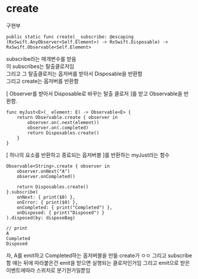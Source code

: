 # create

구현부
~~~
public static func create(_ subscribe: @escaping (RxSwift.AnyObserver<Self.Element>) -> RxSwift.Disposable) -> RxSwift.Observable<Self.Element>
~~~
subscribe라는 매개변수를 받음  
이 subscribes는 탈출클로저임  
그리고 그 탈출클로저는 옵저버를 받아서 Disposable을 반환함  
그리고 create는 옵저버를 반환함   

[ Observer를 받아서 Disposable로 바꾸는 탈출 클로저 ]를 받고 Observable을 반환함.  

~~~
func myJust<E>(_ element: E) -> Observable<E> {
    return Observable.create { observer in
        observer.on(.next(element))
        observer.on(.completed)
        return Disposables.create()
    }
}
~~~
[ 하나의 요소를 반환하고 종료되는 옵저버블 ]를 반환하는 myJust라는 함수


~~~
Observable<String>.create { observer in 
    observer.onNext("A")
    observer.onCompleted()
    
    return Disposables.create()
}.subscribe(
    onNext: { print($0) },
    onError: { print($0) }, 
    onCompleted: { print("Completed") }, 
    onDisposed: { print("Disposed") }
).disposed(by: disposeBag)

// print 
A
Completed 
Disposed
~~~
자, A를 emit하고 Completed하는 옵저버블을 만듦 create가 ㅇㅇ
그리고 subscribe함 얘는 
뒤에 따라붙은건 emit을 받으면 실행되는 클로저인거임
그리고 emit으로 받은 이벤트에따라 스위치로 분기한거일뿐임

